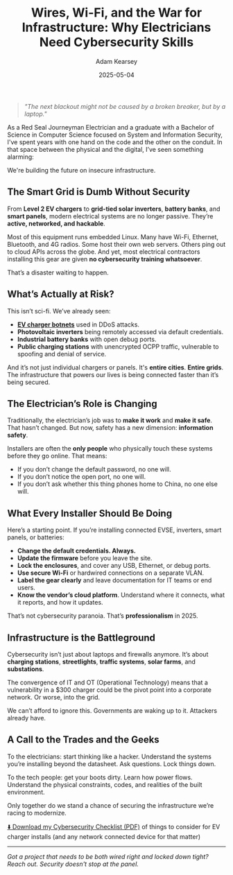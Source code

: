 ﻿---
title: "Wires, Wi-Fi, and the War for Infrastructure: Why Electricians Need Cybersecurity Skills"
date: 2025-05-04
author: "Adam Kearsey"
---

> *"The next blackout might not be caused by a broken breaker, but by a laptop."*

As a Red Seal Journeyman Electrician and a graduate with a Bachelor of Science in Computer Science focused on System and Information Security, I've spent years with one hand on the code and the other on the conduit. In that space between the physical and the digital, I’ve seen something alarming:

We're building the future on insecure infrastructure.

## The Smart Grid is Dumb Without Security

From **Level 2 EV chargers** to **grid-tied solar inverters**, **battery banks**, and **smart panels**, modern electrical systems are no longer passive. They’re **active, networked, and hackable**.

Most of this equipment runs embedded Linux. Many have Wi-Fi, Ethernet, Bluetooth, and 4G radios. Some host their own web servers. Others ping out to cloud APIs across the globe. And yet, most electrical contractors installing this gear are given **no cybersecurity training whatsoever**.

That’s a disaster waiting to happen.

## What’s Actually at Risk?

This isn’t sci-fi. We’ve already seen:

- [**EV charger botnets**](https://www.pcmag.com/news/with-most-modern-cars-locked-down-hackers-turn-to-ev-chargers) used in DDoS attacks.
- **Photovoltaic inverters** being remotely accessed via default credentials.
- **Industrial battery banks** with open debug ports.
- **Public charging stations** with unencrypted OCPP traffic, vulnerable to spoofing and denial of service.

And it’s not just individual chargers or panels. It's **entire cities**. **Entire grids**. The infrastructure that powers our lives is being connected faster than it’s being secured.

## The Electrician’s Role is Changing

Traditionally, the electrician’s job was to **make it work** and **make it safe**. That hasn’t changed. But now, safety has a new dimension: **information safety**.

Installers are often the **only people** who physically touch these systems before they go online. That means:

- If you don’t change the default password, no one will.
- If you don’t notice the open port, no one will.
- If you don’t ask whether this thing phones home to China, no one else will.

## What Every Installer Should Be Doing

Here’s a starting point. If you’re installing connected EVSE, inverters, smart panels, or batteries:

- **Change the default credentials. Always.**
- **Update the firmware** before you leave the site.
- **Lock the enclosures**, and cover any USB, Ethernet, or debug ports.
- **Use secure Wi-Fi** or hardwired connections on a separate VLAN.
- **Label the gear clearly** and leave documentation for IT teams or end users.
- **Know the vendor’s cloud platform**. Understand where it connects, what it reports, and how it updates.

That’s not cybersecurity paranoia. That’s **professionalism** in 2025.

## Infrastructure is the Battleground

Cybersecurity isn’t just about laptops and firewalls anymore. It’s about **charging stations**, **streetlights**, **traffic systems**, **solar farms**, and **substations**.

The convergence of IT and OT (Operational Technology) means that a vulnerability in a $300 charger could be the pivot point into a corporate network. Or worse, into the grid.

We can’t afford to ignore this. Governments are waking up to it. Attackers already have.

## A Call to the Trades and the Geeks

To the electricians: start thinking like a hacker. Understand the systems you’re installing beyond the datasheet. Ask questions. Lock things down.

To the tech people: get your boots dirty. Learn how power flows. Understand the physical constraints, codes, and realities of the built environment.

Only together do we stand a chance of securing the infrastructure we’re racing to modernize.

[⬇️ Download my Cybersecurity Checklist (PDF)](/assets/data/Cybersecurity%20Checklist%20for%20Commercial%20EV%20Charger%20Installations.pdf)
of things to consider for EV charger installs (and any network connected device for that matter)

---

*Got a project that needs to be both wired right and locked down tight? Reach out. Security doesn't stop at the panel.*
